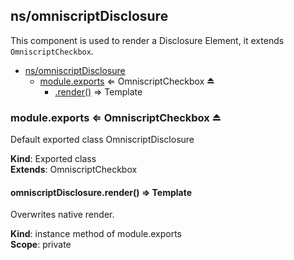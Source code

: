 ## ns/omniscriptDisclosure
This component is used to render a Disclosure Element, it extends `OmniscriptCheckbox`.


* [ns/omniscriptDisclosure](#markdown-header-nsomniscriptdisclosure)
    * [module.exports](#markdown-header-moduleexports-omniscriptcheckbox) ⇐ OmniscriptCheckbox ⏏
        * [.render()](#markdown-header-omniscriptdisclosurerender-template) ⇒ Template

### module.exports ⇐ OmniscriptCheckbox ⏏
Default exported class OmniscriptDisclosure

**Kind**: Exported class  
**Extends**: OmniscriptCheckbox  
#### omniscriptDisclosure.render() ⇒ Template
Overwrites native render.

**Kind**: instance method of module.exports  
**Scope**: private  
